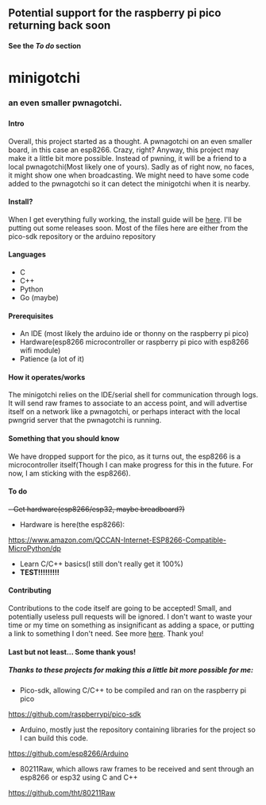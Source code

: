## Potential support for the raspberry pi pico returning back soon
#### See the _To do_ section
# minigotchi
###
### an even smaller pwnagotchi.
###
#### Intro
Overall, this project started as a thought. A pwnagotchi on an even smaller board, in this case an esp8266. Crazy, right? Anyway, this project may make it a little bit more possible. Instead of pwning, it will be a friend to a local pwnagotchi(Most likely one of yours). Sadly as of right now, no faces, it might show one when broadcasting. We might need to have some code added to the pwnagotchi so it can detect the minigotchi when it is nearby.
####
#### Install?
When I get everything fully working, the install guide will be [here](INSTALL.md). I'll be putting out some releases soon. Most of the files here are either from the pico-sdk repository or the arduino repository
####
#### Languages
- C
- C++
- Python
- Go (maybe)
####
#### Prerequisites
- An IDE (most likely the arduino ide or thonny on the raspberry pi pico)
- Hardware(esp8266 microcontroller or raspberry pi pico with esp8266 wifi module)
- Patience (a lot of it)
#### How it operates/works
The minigotchi relies on the IDE/serial shell for communication through logs. It will send raw frames to associate to an access point, and will advertise itself on a network like a pwnagotchi, or perhaps interact with the local pwngrid server that the pwnagotchi is running.
#### Something that you should know
We have dropped support for the pico, as it turns out, the esp8266 is a microcontroller itself(Though I can make progress for this in the future. For now, I am sticking with the esp8266).
####
#### To do
~~- Get hardware(esp8266/esp32, maybe breadboard?)~~
- Hardware is here(the esp8266):

https://www.amazon.com/QCCAN-Internet-ESP8266-Compatible-MicroPython/dp

- Learn C/C++ basics(I still don't really get it 100%)
- **TEST!!!!!!!!!**
####
#### Contributing
Contributions to the code itself are going to be accepted! Small, and potentially useless pull requests will be ignored. I don't want to waste your time or my time on something as insignificant as adding a space, or putting a link to something I don't need. See more [here](CONTRIBUTING.md). Thank you!
####
#### Last but not least... Some thank yous!
##### Thanks to these projects for making this a little bit more possible for me:

- Pico-sdk, allowing C/C++ to be compiled and ran on the raspberry pi pico

https://github.com/raspberrypi/pico-sdk

- Arduino, mostly just the repository containing libraries for the project so I can build this code.

https://github.com/esp8266/Arduino

- 80211Raw, which allows raw frames to be received and sent through an esp8266 or esp32 using C and C++

https://github.com/tht/80211Raw
